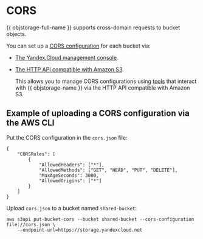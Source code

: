 # CORS

{{ objstorage-full-name }} supports cross-domain requests to bucket objects.

You can set up a [CORS configuration](configuration.md) for each bucket via:

- [The Yandex.Cloud management console](setup.md).

- [The HTTP API compatible with Amazon S3](../s3/index.md).

    This allows you to manage CORS configurations using [tools](../instruments/index.md) that interact with {{ objstorage-name }} via the HTTP API compatible with Amazon S3.

## Example of uploading a CORS configuration via the AWS CLI

Put the CORS configuration in the `cors.json` file:

```
{
    "CORSRules": [
        {
            "AllowedHeaders": ["*"],
            "AllowedMethods": ["GET", "HEAD", "PUT", "DELETE"],
            "MaxAgeSeconds": 3000,
            "AllowedOrigins": ["*"]
        }
    ]
}
```

Upload `cors.json` to a bucket named `shared-bucket`:

```
aws s3api put-bucket-cors --bucket shared-bucket --cors-configuration file://cors.json \
    --endpoint-url=https://storage.yandexcloud.net
```

